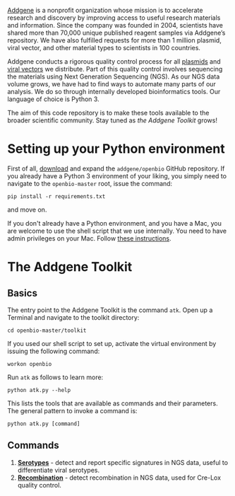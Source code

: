 [Addgene](https://addgene.org) is a nonprofit organization whose mission is to accelerate research and discovery by improving access to useful research materials and information. Since the company was founded in 2004, scientists have shared more than 70,000 unique published reagent samples via Addgene’s repository. We have also fulfilled requests for more than 1 million plasmid, viral vector, and other material types to scientists in 100 countries.

Addgene conducts a rigorous quality control process for all [plasmids](https://blog.addgene.org/plasmids-101-an-inside-look-at-ngs-plasmid-quality-control) and 
[viral vectors](https://blog.addgene.org/aav-vector-quality-control-going-the-extra-mile) we distribute. Part of this quality control involves sequencing the materials using Next Generation Sequencing (NGS). As our NGS data volume grows, we have had to find ways to automate many parts of our analysis. We do so through internally developed bioinformatics tools. Our language of choice is Python 3.

The aim of this code repository is to make these tools available to the broader scientific community.
Stay tuned as *the Addgene Toolkit* grows!

# Setting up your Python environment

First of all, [download](https://github.com/addgene/openbio/archive/master.zip) and expand the `addgene/openbio` GitHub repository. 
If you already have a Python 3 environment of your liking, you simply need to navigate to the `openbio-master` root, issue the command:
```
pip install -r requirements.txt
```
and move on.

If you don't already have a Python environment, and you have a Mac, you are welcome to use the shell script that we use internally. You need to have admin privileges on your Mac. 
Follow [these instructions](https://addgene.github.io/openbio/setup).

# The Addgene Toolkit
## Basics
The entry point to the Addgene Toolkit is the command `atk`.
Open up a Terminal and navigate to the toolkit directory:
```
cd openbio-master/toolkit
```
If you used our shell script to set up, activate the virtual environment by issuing the following command:
```
workon openbio
```
Run `atk` as follows to learn more:
```
python atk.py --help
```
This lists the tools that are available as commands and their parameters. The general pattern to invoke a command is:
```
python atk.py [command]
```

## Commands
1. __[Serotypes](https://addgene.github.io/openbio/serotypes)__ - detect and report specific signatures in NGS data, useful to differentiate viral serotypes.
1. __[Recombination](https://addgene.github.io/openbio/recombination)__ - detect recombination in NGS data, used for Cre-Lox quality control.

